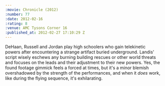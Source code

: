 ```yaml
--- 
:movie: Chronicle (2012)
:number: 77
:date: 2012-02-16
:rating: 8
:venue: AMC Tysons Corner 16
:published_at: 2012-02-27 17:10:29 Z
---
```

DeHaan, Russell and Jordan play high schoolers who gain telekinetic powers after encountering a strange artifact buried underground. Landis' script wisely eschews any burning building rescues or other world threats and focuses on the leads and their adjustment to their new powers. Yes, the found footage gimmick feels a forced at times, but it's a minor blemish overshadowed by the strength of the performances, and when it _does_ work, like during the flying sequence, it's exhilarating.